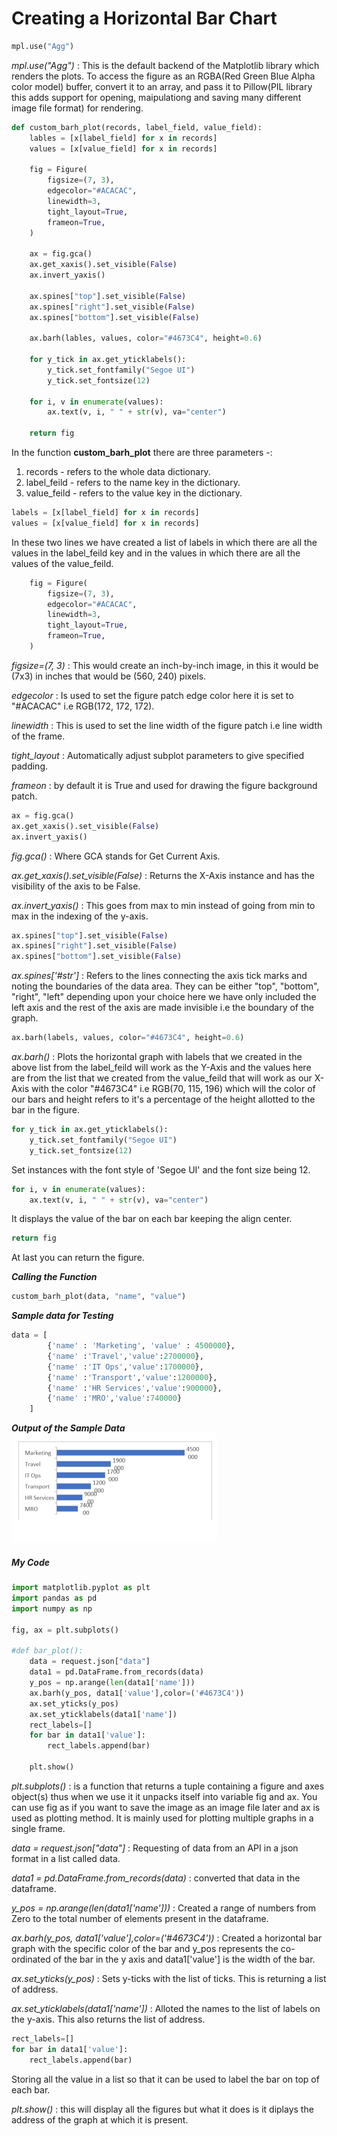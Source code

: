 # Creating a Horizontal Bar Chart

```python
mpl.use("Agg")
```
_mpl.use("Agg")_ : This is the default backend of the Matplotlib library which renders the plots. To access the figure as an RGBA(Red Green Blue Alpha color model) buffer, convert it to an array, and pass it to Pillow(PIL library this adds support for opening, maipulationg and saving many different image file format) for rendering.

```python
def custom_barh_plot(records, label_field, value_field):
    lables = [x[label_field] for x in records]
    values = [x[value_field] for x in records]

    fig = Figure(
        figsize=(7, 3),
        edgecolor="#ACACAC",
        linewidth=3,
        tight_layout=True,
        frameon=True,
    )

    ax = fig.gca()
    ax.get_xaxis().set_visible(False)
    ax.invert_yaxis()

    ax.spines["top"].set_visible(False)
    ax.spines["right"].set_visible(False)
    ax.spines["bottom"].set_visible(False)

    ax.barh(lables, values, color="#4673C4", height=0.6)

    for y_tick in ax.get_yticklabels():
        y_tick.set_fontfamily("Segoe UI")
        y_tick.set_fontsize(12)

    for i, v in enumerate(values):
        ax.text(v, i, " " + str(v), va="center")

    return fig
```

In the function **custom_barh_plot** there are three parameters -:
1. records - refers to the whole data dictionary.
2. label_feild - refers to the name key in the dictionary.
3. value_feild - refers to the value key in the dictionary.

```python
labels = [x[label_field] for x in records]
values = [x[value_field] for x in records]
```

In these two lines we have created a list of labels in which there are all the values in the label_feild key and in the values in which there are all the values of the value_feild.

```python
    fig = Figure(
        figsize=(7, 3),
        edgecolor="#ACACAC",
        linewidth=3,
        tight_layout=True,
        frameon=True,
    )
```
_figsize=(7, 3)_ : This would create an inch-by-inch image, in this it would be (7x3) in inches that would be (560, 240) pixels.

_edgecolor_ : Is used to set the figure patch edge color here it is set to "#ACACAC" i.e RGB(172, 172, 172).

_linewidth_ : This is used to set the line width of the figure patch i.e line width of the frame.

_tight_layout_ : Automatically adjust subplot parameters to give specified padding.

_frameon_ : by default it is True and used for drawing the figure background patch.

```python
ax = fig.gca()
ax.get_xaxis().set_visible(False)
ax.invert_yaxis()
```

_fig.gca()_ : Where GCA stands for Get Current Axis.

_ax.get_xaxis().set_visible(False)_ : Returns the X-Axis instance and has the visibility of the axis to be False.

_ax.invert_yaxis()_ : This goes from max to min instead of going from min to max in the indexing of the y-axis.

```python
ax.spines["top"].set_visible(False)
ax.spines["right"].set_visible(False)
ax.spines["bottom"].set_visible(False)
```

_ax.spines['#str']_ : Refers to the lines connecting the axis tick marks and noting the boundaries of the data area. They can be either "top", "bottom", "right", "left" depending upon your choice here we have only included the left axis and the rest of the axis are made invisible i.e the boundary of the graph.

```python
ax.barh(labels, values, color="#4673C4", height=0.6)
```

_ax.barh()_ : Plots the horizontal graph with labels that we created in the above list from the label_feild will work as the Y-Axis and the values here are from the list that we created from the value_feild that will work as our X-Axis with the color "#4673C4" i.e RGB(70, 115, 196) which will the color of our bars and height refers to it's a percentage of the height allotted to the bar in the figure.

```python
for y_tick in ax.get_yticklabels():
    y_tick.set_fontfamily("Segoe UI")
    y_tick.set_fontsize(12)
```

Set instances with the font style of 'Segoe UI' and the font size being 12.

```python
for i, v in enumerate(values):
    ax.text(v, i, " " + str(v), va="center")
```
It displays the value of the bar on each bar keeping the align center.
```python
return fig
```
At last you can return the figure.

**_Calling the Function_**
```python
custom_barh_plot(data, "name", "value")
```
**_Sample data for Testing_**
```python
data = [
        {'name' : 'Marketing', 'value' : 4500000},
        {'name' :'Travel','value':2700000},
        {'name' :'IT Ops','value':1700000},
        {'name' :'Transport','value':1200000},
        {'name' :'HR Services','value':900000},
        {'name' :'MRO','value':740000}
    ]
```
**_Output of the Sample Data_**
![alt text](https://github.com/anubhavsrivastava10/WORK/blob/master/Hbar_Output.png?raw=true "Hbar_Sample_Output")

##### My Code

```python
import matplotlib.pyplot as plt
import pandas as pd
import numpy as np

fig, ax = plt.subplots()

#def bar_plot():
    data = request.json["data"]
    data1 = pd.DataFrame.from_records(data)
    y_pos = np.arange(len(data1['name']))
    ax.barh(y_pos, data1['value'],color=('#4673C4'))
    ax.set_yticks(y_pos)
    ax.set_yticklabels(data1['name'])
    rect_labels=[]
    for bar in data1['value']:
        rect_labels.append(bar)
        
    plt.show()
```

_plt.subplots()_ : is a function that returns a tuple containing a figure and axes object(s) thus when we use it it unpacks itself into variable fig and ax. You can use fig as if you want to save the image as an image file later and ax is used as plotting method. It is mainly used for plotting multiple graphs in a single frame.

_data = request.json["data"]_ : Requesting of data from an API in a json format in a list called data.

_data1 = pd.DataFrame.from_records(data)_ : converted that data in the dataframe.

_y_pos = np.arange(len(data1['name']))_ : Created a range of numbers from Zero to the total number of elements present in the dataframe.

_ax.barh(y_pos, data1['value'],color=('#4673C4'))_ : Created a horizontal bar graph with the specific color of the bar and y_pos represents the co-ordinated of the bar in the y axis and data1['value'] is the width of the bar.

_ax.set_yticks(y_pos)_ : Sets y-ticks with the list of ticks. This is returning a list of address.

_ax.set_yticklabels(data1['name'])_ : Alloted the names to the list of labels on the y-axis. This also returns the list of address.

```python
rect_labels=[]
for bar in data1['value']:
    rect_labels.append(bar)
```

Storing all the value in a list so that it can be used to label the bar on top of each bar.

_plt.show()_ : this will display all the figures but what it does is it diplays the address of the graph at which it is present.

